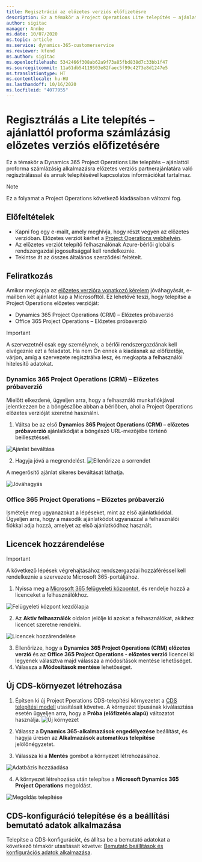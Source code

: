 ```yaml
---
title: Regisztráció az előzetes verziós előfizetésre
description: Ez a témakör a Project Operations Lite telepítés – ajánlattól proforma számlázásig alkalmazásra való regisztrálással és annak telepítésével kapcsolatos információkat tartalmaz.
author: sigitac
manager: Annbe
ms.date: 10/07/2020
ms.topic: article
ms.service: dynamics-365-customerservice
ms.reviewer: kfend
ms.author: sigitac
ms.openlocfilehash: 5342466f308ab62a9f73a85fbd838d7c33bb1f47
ms.sourcegitcommit: 11a61db54119503e82faec5f99c4273e8d1247e5
ms.translationtype: HT
ms.contentlocale: hu-HU
ms.lasthandoff: 10/16/2020
ms.locfileid: "4077955"
---
```

# <a name="sign-up-for-a-preview-subscription-for-lite-deployment--deal-to-proforma-invoicing"></a>Regisztrálás a Lite telepítés – ajánlattól proforma számlázásig előzetes verziós előfizetésére

Ez a témakör a Dynamics 365 Project Operations Lite telepítés – ajánlattól proforma számlázásig alkalmazásra előzetes verziós partnerajánlatára való regisztrálással és annak telepítésével kapcsolatos információkat tartalmaz.

> [!NOTE]
> Ez a folyamat a Project Operations következő kiadásaiban változni fog.

## <a name="prerequisites"></a>Előfeltételek

- Kapni fog egy e-mailt, amely meghívja, hogy részt vegyen az előzetes verzióban. Előzetes verziót kérhet a [Project Operations webhelyén](https://dynamics.microsoft.com/en-us/project-operations/overview/).
- Az előzetes verziót telepítő felhasználónak Azure-bérlői globális rendszergazdai jogosultsággal kell rendelkeznie.
- Tekintse át az összes általános szerződési feltételt.

## <a name="subscribe"></a>Feliratkozás

Amikor megkapja az [előzetes verzióra vonatkozó kérelem](https://forms.office.com/FormsPro/Pages/ResponsePage.aspx?id=v4j5cvGGr0GRqy180BHbR56j8lZs0FdAvwT75_WNFyxUMkRDV1NYQU5TNjE2VjhKOVBUNVg2R0s1NC4u) jóváhagyását, e-mailben két ajánlatot kap a Microsofttól. Ez lehetővé teszi, hogy telepítse a Project Operations előzetes verzióját:

- Dynamics 365 Project Operations (CRM) – Előzetes próbaverzió
- Office 365 Project Operations – Előzetes próbaverzió

> [!IMPORTANT]
> A szervezetnél csak egy személynek, a bérlői rendszergazdának kell elvégeznie ezt a feladatot. Ha nem Ön ennek a kiadásnak az előfizetője, várjon, amíg a szervezete regisztrálva lesz, és megkapta a felhasználói hitelesítő adatokat.

### <a name="dynamics-365-project-operations-crm---preview-trial"></a>Dynamics 365 Project Operations (CRM) – Előzetes próbaverzió 

Mielőtt elkezdené, ügyeljen arra, hogy a felhasználó munkafiókjával jelentkezzen be a böngészőbe abban a bérlőben, ahol a Project Operations előzetes verzióját szeretné használni.

1. Váltsa be az első **Dynamics 365 Project Operations (CRM) – előzetes próbaverzió** ajánlatkódját a böngésző URL-mezőjébe történő beillesztéssel.

![Ajánlat beváltása](./media/16RedeemFirstOfferNew.png)

2. Hagyja jóvá a megrendelést.
![Ellenőrizze a sorrendet](./media/17ConfirmOrderNew.png)

A megerősítő ajánlat sikeres beváltását láthatja.

![Jóváhagyás](./media/18OrderConfirmationNew.png)

### <a name="office-365-project-operations---preview-trial"></a>Office 365 Project Operations – Előzetes próbaverzió

Ismételje meg ugyanazokat a lépéseket, mint az első ajánlatkóddal. Ügyeljen arra, hogy a második ajánlatkódot ugyanazzal a felhasználói fiókkal adja hozzá, amelyet az első ajánlatkódhoz használt.

## <a name="assign-licenses"></a>Licencek hozzárendelése

> [!IMPORTANT]
> A következő lépések végrehajtásához rendszergazdai hozzáféréssel kell rendelkeznie a szervezete Microsoft 365-portáljához.


1. Nyissa meg a [Microsoft 365 felügyeleti központot](https://portal.office.com/), és rendelje hozzá a licenceket a felhasználókhoz.

![Felügyeleti központ kezdőlapja](./media/14AdminPortal.png)

2. Az **Aktív felhasználók** oldalon jelölje ki azokat a felhasználókat, akikhez licencet szeretne rendelni.

![Licencek hozzárendelése](./media/15AssignLicenses.png)

3. Ellenőrizze, hogy a **Dynamics 365 Project Operations (CRM) előzetes verzió** és az **Office 365 Project Operations - előzetes verzió** licencei ki legyenek választva majd válassza a módosítások mentése lehetőséget. 
4. Válassza a **Módosítások mentése** lehetőséget.

## <a name="create-a-new-cds-environment"></a>Új CDS-környezet létrehozása

1. Építsen ki új Project Pperations CDS-telepítési környezetet a [CDS telepítési modell](lite-deployment.md) utasításait követve. A környezet típusának kiválasztása esetén ügyeljen arra, hogy a **Próba (előfizetés alapú)** változatot használja.
![Új környezet](./media/19CreateEnvironment.png)

2. Válassz a **Dynamics 365-alkalmazások engedélyezése** beállítást, és hagyja üresen az **Alkalmazások automatikus telepítése** jelölőnégyzetet.  
3. Válassza ki a **Mentés** gombot a környezet létrehozásához.

![Adatbázis hozzáadása](./media/20CreateEnvironment1.png)

4. A környezet létrehozása után telepítse a **Microsoft Dynamics 365 Project Operations** megoldást. 

![Megoldás telepítése](./media/21InstallSolution.png)

## <a name="install-a-cds-configuration-and-setup-demo-data"></a>CDS-konfiguráció telepítése és a beállítási bemutató adatok alkalmazása

Telepítse a CDS-konfigurációt, és állítsa be a bemutató adatokat a következő témakör utasításait követve: [Bemutató beállítások és konfigurációs adatok alkalmazása](lite-apply-demo-setup-config-data.md).
